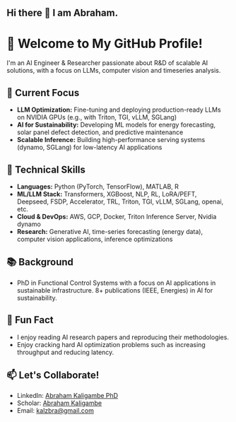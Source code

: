 ## Hi there 👋 I am Abraham.

# 👋 Welcome to My GitHub Profile!

I'm an AI Engineer & Researcher passionate about R&D of scalable AI solutions, with a focus on LLMs, computer vision and timeseries analysis.

## 🚀 Current Focus
- **LLM Optimization:** Fine-tuning and deploying production-ready LLMs on NVIDIA GPUs (e.g., with Triton, TGI, vLLM, SGLang)
- **AI for Sustainability:** Developing ML models for energy forecasting, solar panel defect detection, and predictive maintenance
- **Scalable Inference:** Building high-performance serving systems (dynamo, SGLang) for low-latency AI applications

## 🔧 Technical Skills
- **Languages:** Python (PyTorch, TensorFlow), MATLAB, R
- **ML/LLM Stack:** Transformers, XGBoost, NLP, RL, LoRA/PEFT, Deepseed, FSDP, Accelerator, TRL, Triton, TGI, vLLM, SGLang, openai, etc.
- **Cloud & DevOps:** AWS, GCP, Docker, Triton Inference Server, Nvidia dynamo
- **Research:** Generative AI, time-series forecasting (energy data), computer vision applications, inference optimizations

## 📚 Background
- PhD in Functional Control Systems with a focus on AI applications in sustainable infrastructure. 8+ publications (IEEE, Energies) in AI for sustainability.

## 🌟 Fun Fact
- I enjoy reading AI research papers and reproducing their methodologies. 
- Enjoy cracking hard AI optimization problems such as increasing throughput and reducing latency.  

## 📫 Let's Collaborate!
- LinkedIn: [Abraham Kaligambe PhD](https://jp.linkedin.com/in/abraham-kaligambe)
- Scholar: [Abraham Kaligambe](https://scholar.google.com/citations?user=4GrMDsQAAAAJ&hl=en)
- Email: kalzbra@gmail.com
